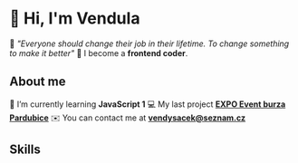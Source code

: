 # 👋 Hi, I'm Vendula

💭 *"Everyone should change their job in their lifetime. To change something to make it better"* 
💎 I become a **frontend coder**.

## About me

🧠 I’m currently learning **JavaScript 1** 
💻 My last project **[EXPO Event burza Pardubice](https://github.com/wendykr/ZAVERECNY-PROJEKT-Expo)** 
✉️ You can contact me at **[vendysacek@seznam.cz](mailto:vendysacek@seznam.cz)** 

## Skills



<!--
**wendykr/wendykr** is a ✨ _special_ ✨ repository because its `README.md` (this file) appears on your GitHub profile.

Here are some ideas to get you started:

- 🔭 I’m currently working on ...
- 🌱 I’m currently learning 
- 👯 I’m looking to collaborate on ...
- 🤔 I’m looking for help with ...
- 💬 Ask me about ...
- 📫 How to reach me: ...
- 😄 Pronouns: ...
- ⚡ Fun fact: ...
-->
